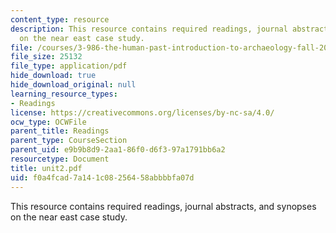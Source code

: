 ```yaml
---
content_type: resource
description: This resource contains required readings, journal abstracts, and synopses
  on the near east case study.
file: /courses/3-986-the-human-past-introduction-to-archaeology-fall-2006/f0a4fcad7a141c08256458abbbbfa07d_unit2.pdf
file_size: 25132
file_type: application/pdf
hide_download: true
hide_download_original: null
learning_resource_types:
- Readings
license: https://creativecommons.org/licenses/by-nc-sa/4.0/
ocw_type: OCWFile
parent_title: Readings
parent_type: CourseSection
parent_uid: e9b9b8d9-2aa1-86f0-d6f3-97a1791bb6a2
resourcetype: Document
title: unit2.pdf
uid: f0a4fcad-7a14-1c08-2564-58abbbbfa07d
---
```

This resource contains required readings, journal abstracts, and synopses on the near east case study.